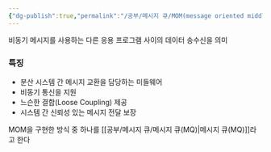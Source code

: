 ```yaml
---
{"dg-publish":true,"permalink":"/공부/메시지 큐/MOM(message oriented middleware)/","dgPassFrontmatter":true}
---
```



비동기 메시지를 사용하는 다른 응용 프로그램 사이의 데이터 송수신을 의미


### 특징

- 분산 시스템 간 메시지 교환을 담당하는 미들웨어
- 비동기 통신을 지원
- 느슨한 결합(Loose Coupling) 제공
- 시스템 간 신뢰성 있는 메시지 전달 보장

MOM을 구현한 방식 중 하나를 [[공부/메시지 큐/메시지 큐(MQ)\|메시지 큐(MQ)]]라고 한다